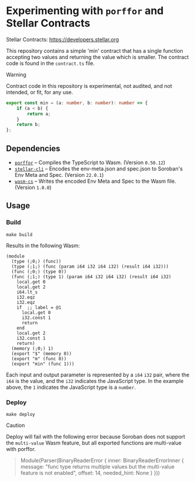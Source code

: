 # Experimenting with `porffor` and Stellar Contracts

Stellar Contracts: https://developers.stellar.org

This repository contains a simple 'min' contract that has a single function accepting two values and returning the value which is smaller. The contract code is found in the `contract.ts` file.

> [!WARNING]
> Contract code in this repository is experimental, not audited, and not intended, or fit, for any use.

```ts
export const min = (a: number, b: number): number => {
    if (a < b) {
        return a;
    }
    return b;
};
```

## Dependencies

- [`porffor`] – Compiles the TypeScript to Wasm. (Version `0.50.12`)
- [`stellar-cli`] – Encodes the env-meta.json and spec.json to Soroban's Env Meta and Spec. (Version `22.0.1`)
- [`wasm-cs`] – Writes the encoded Env Meta and Spec to the Wasm file. (Version `1.0.0`)

[`porffor`]: https://github.com/CanadaHonk/porffor
[`stellar-cli`]: https://developers.stellar.org/docs/build/smart-contracts/getting-started/setup#install-the-stellar-cli
[`wasm-cs`]: https://crates.io/crates/wasm-cs

## Usage

### Build

```
make build
```

Results in the following Wasm:

```wasm
(module
  (type (;0;) (func))
  (type (;1;) (func (param i64 i32 i64 i32) (result i64 i32)))
  (func (;0;) (type 0))
  (func (;1;) (type 1) (param i64 i32 i64 i32) (result i64 i32)
    local.get 0
    local.get 2
    i64.lt_s
    i32.eqz
    i32.eqz
    if  ;; label = @1
      local.get 0
      i32.const 1
      return
    end
    local.get 2
    i32.const 1
    return)
  (memory (;0;) 1)
  (export "$" (memory 0))
  (export "m" (func 0))
  (export "min" (func 1)))
```

Each input and output parameter is represented by a `i64` `i32` pair, where the `i64` is the value, and the `i32` indicates the JavaScript type. In the example above, the `1` indicates the JavaScript type is a `number`.

### Deploy

```
make deploy
```

> [!CAUTION]
> Deploy will fail with the following error because Soroban does not support the `multi-value` Wasm feature, but all exported functions are multi-value with porffor.
> > Module(Parser(BinaryReaderError { inner: BinaryReaderErrorInner { message: "func type returns multiple values but the multi-value feature is not enabled", offset: 14, needed_hint: None } }))
